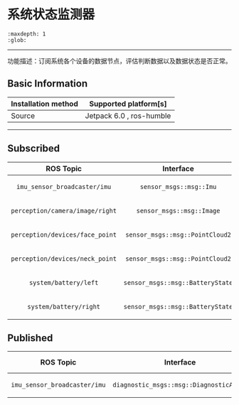 # 系统状态监测器

```{toctree}
:maxdepth: 1
:glob:
```

------

功能描述：订阅系统各个设备的数据节点，评估判断数据以及数据状态是否正常。

## Basic Information

| Installation method | Supported platform[s]    |
| ------------------- | ------------------------ |
| Source              | Jetpack 6.0 , ros-humble |

------

## Subscribed

|            ROS Topic            |            Interface             |       Frame ID       |    Description    |
| :-----------------------------: | :------------------------------: | :------------------: | :---------------: |
|  `imu_sensor_broadcaster/imu`   |     `sensor_msgs::msg::Imu`      |        `body`        |   机身的IMU数据   |
| `perception/camera/image/right` |    `sensor_msgs::msg::Image`     |     `right_img`      | 发布右目相机图像  |
| `perception/devices/face_point` | `sensor_msgs::msg::PointCloud2`  |        `spad`        | 前脸Tof传感器点云 |
| `perception/devices/neck_point` | `sensor_msgs::msg::PointCloud2`  |       `spad1`        | 下方Tof传感器点云 |
|      `system/battery/left`      | `sensor_msgs::msg::BatteryState` | `left_battery_info`  |   左侧电池信息    |
|     `system/battery/right`      | `sensor_msgs::msg::BatteryState` | `right_battery_info` |   右侧电池信息    |

## Published

|          ROS Topic           |                Interface                | Frame ID | Description  |
| :--------------------------: | :-------------------------------------: | :------: | :----------: |
| `imu_sensor_broadcaster/imu` | `diagnostic_msgs::msg::DiagnosticArray` |   `/`    | 系统状态信息 |


